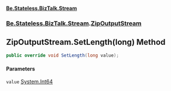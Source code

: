 #### [Be.Stateless.BizTalk.Stream](README.md 'README')
### [Be.Stateless.BizTalk.Stream](Be.Stateless.BizTalk.Stream.md 'Be.Stateless.BizTalk.Stream').[ZipOutputStream](ZipOutputStream.md 'Be.Stateless.BizTalk.Stream.ZipOutputStream')

## ZipOutputStream.SetLength(long) Method

```csharp
public override void SetLength(long value);
```
#### Parameters

<a name='Be.Stateless.BizTalk.Stream.ZipOutputStream.SetLength(long).value'></a>

`value` [System.Int64](https://docs.microsoft.com/en-us/dotnet/api/System.Int64 'System.Int64')